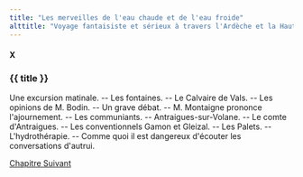 ```yaml
---
title: "Les merveilles de l'eau chaude et de l'eau froide"
alttitle: "Voyage fantaisiste et sérieux à travers l'Ardèche et la Haute-Loire"
---
```


#### X

### {{ title }}

<div class="tltr">

Une excursion matinale. -- Les fontaines. -- Le Calvaire de Vals. -- Les
opinions de M. Bodin. -- Un grave débat. -- M. Montaigne prononce l'ajournement.
-- Les communiants. -- Antraigues-sur-Volane. -- Le comte d'Antraigues. -- Les
conventionnels Gamon et Gleizal. -- Les Palets. -- L'hydrothérapie. -- Comme
quoi il est dangereux d'écouter les conversations d'autrui.

</div>

<div id="next">

[Chapitre Suivant](11.html)

</div>
